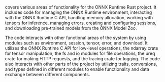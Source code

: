 covers various areas of functionality for the ONNX Runtime Rust project. It includes code for managing the ONNX Runtime environment, interacting with the ONNX Runtime C API, handling memory allocation, working with tensors for inference, managing errors, creating and configuring sessions, and downloading pre-trained models from the ONNX Model Zoo.

The code interacts with other functional areas of the system by using modules such as environment, session, tensor, error, and download. It utilizes the ONNX Runtime C API for low-level operations, the ndarray crate for tensor manipulation, the fs and io modules for file operations, the ureq crate for making HTTP requests, and the tracing crate for logging. The code also interacts with other parts of the project by utilizing traits, conversions, and types defined in different modules to enable functionality and data exchange between different components.
